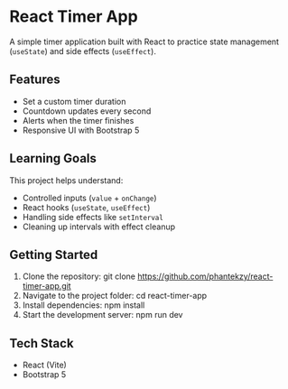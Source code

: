 # React Timer App

A simple timer application built with React to practice state management (`useState`) and side effects (`useEffect`).

## Features
- Set a custom timer duration
- Countdown updates every second
- Alerts when the timer finishes
- Responsive UI with Bootstrap 5

## Learning Goals
This project helps understand:
- Controlled inputs (`value` + `onChange`)
- React hooks (`useState`, `useEffect`)
- Handling side effects like `setInterval`
- Cleaning up intervals with effect cleanup

## Getting Started
1. Clone the repository:
   git clone https://github.com/phantekzy/react-timer-app.git
2. Navigate to the project folder:
   cd react-timer-app
3. Install dependencies:
   npm install
4. Start the development server:
   npm run dev

## Tech Stack
- React (Vite)
- Bootstrap 5
